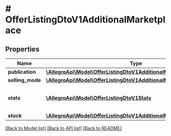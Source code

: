 # # OfferListingDtoV1AdditionalMarketplace

## Properties

Name | Type | Description | Notes
------------ | ------------- | ------------- | -------------
**publication** | [**\AllegroApi\Model\OfferListingDtoV1AdditionalMarketplacePublication**](OfferListingDtoV1AdditionalMarketplacePublication.md) |  | [optional]
**selling_mode** | [**\AllegroApi\Model\OfferListingDtoV1AdditionalMarketplaceSellingMode**](OfferListingDtoV1AdditionalMarketplaceSellingMode.md) |  | [optional]
**stats** | [**\AllegroApi\Model\OfferListingDtoV1Stats**](OfferListingDtoV1Stats.md) | The offer&#39;s statistics on the given marketplace. | [optional]
**stock** | [**\AllegroApi\Model\OfferListingDtoV1AdditionalMarketplaceStock**](OfferListingDtoV1AdditionalMarketplaceStock.md) |  | [optional]

[[Back to Model list]](../../README.md#models) [[Back to API list]](../../README.md#endpoints) [[Back to README]](../../README.md)
